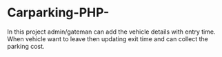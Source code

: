 # Carparking-PHP-
In this project admin/gateman can add the vehicle details with entry time. When vehicle want to leave then updating exit time and can collect the parking cost.
